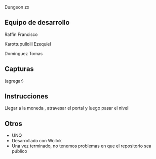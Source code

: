 Dungeon zx

## Equipo de desarrollo
Raffin Francisco 
   
Karottupullolil  Ezequiel  

Dominguez Tomas 

## Capturas

(agregar)

##  Instrucciones
Llegar a la moneda , atravesar el portal y  luego pasar el nivel 


## Otros

- UNQ
- Desarrollado con Wollok
- Una vez terminado, no tenemos problemas en que el repositorio sea público 
